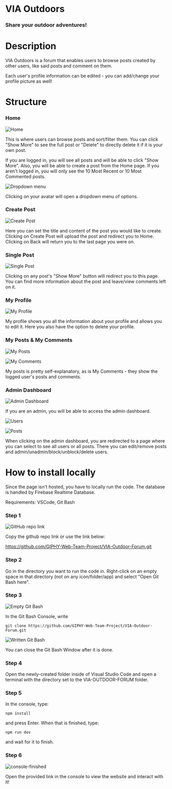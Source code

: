 # VIA Outdoors

### Share your outdoor adventures!

# Description

VIA Outdoors is a forum that enables users to browse posts created by other users, like said posts and comment on them.

Each user's profile information can be edited - you can add/change your profile picture as well!

# Structure

### Home

![Home](/READMEimgs/image.png)

This is where users can browse posts and sort/filter them. You can click "Show More" to see the full post or "Delete" to directly delete it if it is your own post.

If you are logged in, you will see all posts and will be able to click "Show More". Also, you will be able to create a post from the Home page. If you aren't logged in, you will only see the 10 Most Recent or 10 Most Commented posts.

![Dropdown menu](/READMEimgs/image-9.png)

Clicking on your avatar will open a dropdown menu of options.

### Create Post

![Create Post](/READMEimgs/image-1.png)

Here you can set the title and content of the post you would like to create. Clicking on Create Post will upload the post and redirect you to Home. Clicking on Back will return you to the last page you were on.

### Single Post

![Single Post](/READMEimgs/image-5.png)

Clicking on any post's "Show More" button will redirect you to this page. You can find more information about the post and leave/view comments left on it.

### My Profile

![My Profile](/READMEimgs/image-2.png)

My profile shows you all the information about your profile and allows you to edit it. Here you also have the option to delete your profile.

### My Posts & My Comments

![My Posts](/READMEimgs/image-3.png)

![My Comments](/READMEimgs/image-4.png)

My posts is pretty self-explanatory, as is My Comments - they show the logged user's posts and comments.

### Admin Dashboard

![Admin Dashboard](/READMEimgs/image-7.png)

If you are an admin, you will be able to access the admin dashboard.

![Users](/READMEimgs/image-6.png)

![Posts](/READMEimgs/image-8.png)

When clicking on the admin dashboard, you are redirected to a page where you can select to see all users or all posts. There you can edit/remove posts and admin/unadmin/block/unblock/delete users.

# How to install locally

Since the page isn't hosted, you have to locally run the code. The database is handled by Firebase Realtime Database. 

Requirements: VSCode, Git Bash

### Step 1

![GitHub repo link](/READMEimgs/image-10.png)

Copy the github repo link or use the link below:

https://github.com/GIPHY-Web-Team-Project/VIA-Outdoor-Forum.git


### Step 2

Go in the directory you want to run the code in. Right-click on an empty space in that directory (not on any icon/folder/app) and select "Open Git Bash here".

### Step 3

![Empty Git Bash](/READMEimgs/image-11.png)

In the Git Bash Console, write

`git clone https://github.com/GIPHY-Web-Team-Project/VIA-Outdoor-Forum.git`

![Written Git Bash](/READMEimgs/image-12.png)

You can close the Git Bash Window after it is done.

### Step 4

Open the newly-created folder inside of Visual Studio Code and open a terminal with the directory set to the VIA-OUTDOOR-FORUM folder.

### Step 5

In the console, type:

`npm install`

and press Enter. When that is finished, type:

`npm run dev`

and wait for it to finish.

### Step 6

![console-finished](/READMEimgs/image-13.png)

Open the provided link in the console to view the website and interact with it!